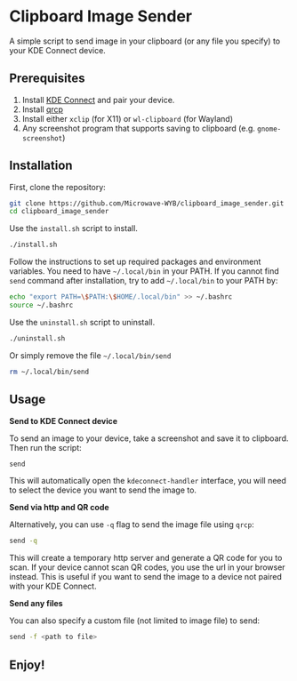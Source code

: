# Clipboard Image Sender
A simple script to send image in your clipboard (or any file you specify) to your KDE Connect device.

## Prerequisites

1. Install [KDE Connect](https://kde.org/applications/internet/kdeconnect) and pair your device.
2. Install [qrcp](https://github.com/claudiodangelis/qrcp)
3. Install either `xclip` (for X11) or `wl-clipboard` (for Wayland)
4. Any screenshot program that supports saving to clipboard (e.g. `gnome-screenshot`)

## Installation

First, clone the repository:

```bash
git clone https://github.com/Microwave-WYB/clipboard_image_sender.git
cd clipboard_image_sender
```

Use the `install.sh` script to install.

```bash
./install.sh
```

Follow the instructions to set up required packages and environment variables. You need to have `~/.local/bin` in your PATH. If you cannot find `send` command after installation, try to add `~/.local/bin` to your PATH by:

```bash
echo "export PATH=\$PATH:\$HOME/.local/bin" >> ~/.bashrc
source ~/.bashrc
```

Use the `uninstall.sh` script to uninstall.

```bash
./uninstall.sh
```

Or simply remove the file `~/.local/bin/send`

```bash
rm ~/.local/bin/send
```

## Usage

**Send to KDE Connect device**

To send an image to your device, take a screenshot and save it to clipboard. Then run the script:

```bash
send
```

This will automatically open the `kdeconnect-handler` interface, you will need to select the device you want to send the image to.

**Send via http and QR code**

Alternatively, you can use `-q` flag to send the image file using `qrcp`:

```bash
send -q
```

This will create a temporary http server and generate a QR code for you to scan. If your device cannot scan QR codes, you use the url in your browser instead. This is useful if you want to send the image to a device not paired with your KDE Connect. 

**Send any files**

You can also specify a custom file (not limited to image file) to send:

```bash
send -f <path to file>
```

## Enjoy!